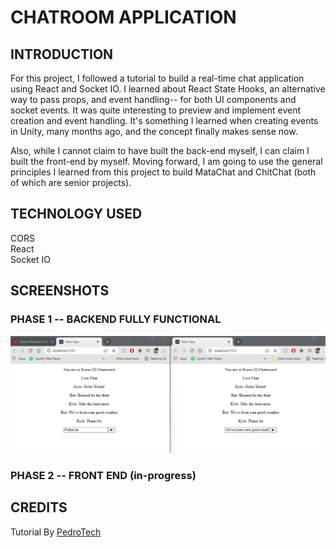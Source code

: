 # CHATROOM APPLICATION
## INTRODUCTION  
For this project, I followed a tutorial to build a real-time chat application using React and Socket IO. I learned about React State Hooks, an alternative way to pass props, and event handling-- for both UI components and socket events. It was quite interesting to preview and implement event creation and event handling. It's something I learned when creating events in Unity, many months ago, and the concept finally makes sense now.

Also, while I cannot claim to have built the back-end myself, I can claim I built the front-end by myself. Moving forward, I am going to use the general principles I learned from this project to build MataChat and ChitChat (both of which are senior projects).

## TECHNOLOGY USED
CORS  
React   
Socket IO  

## SCREENSHOTS
### PHASE 1 -- BACKEND FULLY FUNCTIONAL
![](https://github.com/kyledeguzmanx/fDev-webApp-Socket/blob/master/Screen1.jpg)
### PHASE 2 -- FRONT END (in-progress)


## CREDITS
Tutorial By [PedroTech](https://www.youtube.com/channel/UC8S4rDRZn6Z_StJ-hh7ph8g)